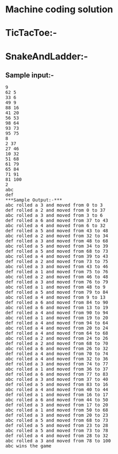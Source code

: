# Machine coding solution

#  TicTacToe:-
#  SnakeAndLadder:-
## Sample input:-
<pre>
9
62 5
33 6
49 9
88 16
41 20
56 53
98 64
93 73
95 75
8
2 37
27 46
10 32
51 68
61 79
65 84
71 91
81 100
2
abc
def
***Sample Output:-***
abc rolled a 3 and moved from 0 to 3
def rolled a 2 and moved from 0 to 37
abc rolled a 3 and moved from 3 to 6
def rolled a 6 and moved from 37 to 43
abc rolled a 4 and moved from 6 to 32
def rolled a 5 and moved from 43 to 48
abc rolled a 2 and moved from 32 to 34
def rolled a 3 and moved from 48 to 68
abc rolled a 5 and moved from 34 to 39
def rolled a 5 and moved from 68 to 73
abc rolled a 4 and moved from 39 to 43
def rolled a 2 and moved from 73 to 75
abc rolled a 3 and moved from 43 to 46
def rolled a 1 and moved from 75 to 76
abc rolled a 2 and moved from 46 to 48
def rolled a 3 and moved from 76 to 79
abc rolled a 1 and moved from 48 to 9
def rolled a 5 and moved from 79 to 84
abc rolled a 4 and moved from 9 to 13
def rolled a 6 and moved from 84 to 90
abc rolled a 6 and moved from 13 to 19
def rolled a 4 and moved from 90 to 94
abc rolled a 1 and moved from 19 to 20
def rolled a 4 and moved from 94 to 64
abc rolled a 4 and moved from 20 to 24
def rolled a 4 and moved from 64 to 68
abc rolled a 2 and moved from 24 to 26
def rolled a 2 and moved from 68 to 70
abc rolled a 6 and moved from 26 to 32
def rolled a 4 and moved from 70 to 74
abc rolled a 4 and moved from 32 to 36
def rolled a 3 and moved from 74 to 77
abc rolled a 1 and moved from 36 to 37
def rolled a 6 and moved from 77 to 83
abc rolled a 3 and moved from 37 to 40
def rolled a 5 and moved from 83 to 16
abc rolled a 4 and moved from 40 to 44
def rolled a 1 and moved from 16 to 17
abc rolled a 6 and moved from 44 to 50
def rolled a 3 and moved from 17 to 20
abc rolled a 1 and moved from 50 to 68
def rolled a 3 and moved from 20 to 23
abc rolled a 5 and moved from 68 to 73
def rolled a 5 and moved from 23 to 28
abc rolled a 5 and moved from 73 to 78
def rolled a 4 and moved from 28 to 32
abc rolled a 3 and moved from 78 to 100
abc wins the game
</pre>
